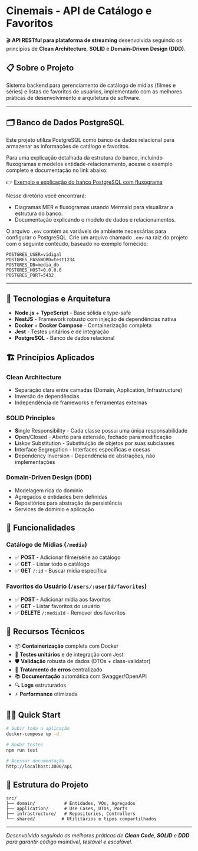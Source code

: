 # Cinemais - API de Catálogo e Favoritos

🎬 **API RESTful para plataforma de streaming** desenvolvida seguindo os princípios de **Clean Architecture**, **SOLID** e **Domain-Driven Design (DDD)**.

## 📋 Sobre o Projeto

Sistema backend para gerenciamento de catálogo de mídias (filmes e séries) e listas de favoritos de usuários, implementado com as melhores práticas de desenvolvimento e arquitetura de software.

---

## 🗂 Banco de Dados PostgreSQL

Este projeto utiliza PostgreSQL como banco de dados relacional para armazenar as informações de catálogo e favoritos.

Para uma explicação detalhada da estrutura do banco, incluindo fluxogramas e modelos entidade-relacionamento, acesse o exemplo completo e documentação no link abaixo:

👉 [Exemplo e explicação do banco PostgreSQL com fluxograma](https://github.com/Vidigal-code/sky-challenge/tree/main/example/dbexamplefluxograma)

Nesse diretório você encontrará:

- Diagramas MER e fluxogramas usando Mermaid para visualizar a estrutura do banco.
- Documentação explicando o modelo de dados e relacionamentos.

O arquivo `.env` contém as variáveis de ambiente necessárias para configurar o PostgreSQL. Crie um arquivo chamado `.env` na raiz do projeto com o seguinte conteúdo, baseado no exemplo fornecido:

```env
POSTGRES_USER=vidigal
POSTGRES_PASSWORD=test1234
POSTGRES_DB=media_db
POSTGRES_HOST=0.0.0.0
POSTGRES_PORT=5432
```

---

## 🚀 Tecnologias e Arquitetura

- **Node.js** + **TypeScript** - Base sólida e type-safe
- **NestJS** - Framework robusto com injeção de dependências nativa
- **Docker** + **Docker Compose** - Containerização completa
- **Jest** - Testes unitários e de integração
- **PostgreSQL** - Banco de dados relacional

## 🏗️ Princípios Aplicados

### **Clean Architecture**
- Separação clara entre camadas (Domain, Application, Infrastructure)
- Inversão de dependências
- Independência de frameworks e ferramentas externas

### **SOLID Principles**
- **S**ingle Responsibility - Cada classe possui uma única responsabilidade
- **O**pen/Closed - Aberto para extensão, fechado para modificação
- **L**iskov Substitution - Substituição de objetos por suas subclasses
- **I**nterface Segregation - Interfaces específicas e coesas
- **D**ependency Inversion - Dependência de abstrações, não implementações

### **Domain-Driven Design (DDD)**
- Modelagem rica do domínio
- Agregados e entidades bem definidas
- Repositórios para abstração de persistência
- Services de domínio e aplicação

## 🎯 Funcionalidades

### **Catálogo de Mídias** (`/media`)
- ✅ **POST** - Adicionar filme/série ao catálogo
- ✅ **GET** - Listar todo o catálogo
- ✅ **GET** `/:id` - Buscar mídia específica

### **Favoritos do Usuário** (`/users/:userId/favorites`)
- ✅ **POST** - Adicionar mídia aos favoritos
- ✅ **GET** - Listar favoritos do usuário
- ✅ **DELETE** `/:mediaId` - Remover dos favoritos

## 🔧 Recursos Técnicos

- 📦 **Containerização** completa com Docker
- 🧪 **Testes unitários** e de integração com Jest
- 🛡️ **Validação** robusta de dados (DTOs + class-validator)
- 🚨 **Tratamento de erros** centralizado
- 📚 **Documentação** automática com Swagger/OpenAPI
- 🔍 **Logs** estruturados
- ⚡ **Performance** otimizada

## 🏃‍♂️ Quick Start

```bash
# Subir toda a aplicação
docker-compose up -d

# Rodar testes
npm run test

# Acessar documentação
http://localhost:3000/api
```

## 📐 Estrutura do Projeto

```
src/
├── domain/           # Entidades, VOs, Agregados
├── application/      # Use Cases, DTOs, Ports
├── infrastructure/   # Repositories, Controllers
└── shared/          # Utilitários e tipos compartilhados
```

---

*Desenvolvido seguindo as melhores práticas de **Clean Code**, **SOLID** e **DDD** para garantir código maintível, testável e escalável.*